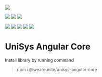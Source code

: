 ![](https://img.shields.io/badge/platform-unisys-orange.svg?style=for-the-badge)

![](https://img.shields.io/npm/v/@weareunite/unisys-angular-core.svg?style=flat-square&colorB=red)
![](https://img.shields.io/npm/l/@weareunite/unisys-angular-core.svg?style=flat-square&colorB=red)
![](https://img.shields.io/npm/dt/@weareunite/unisys-angular-core.svg?style=flat-square&colorB=red)

![](https://img.shields.io/github/tag/weareunite/unisys-angular-core.svg?style=flat-square&colorB=blue&label=github)
![](https://img.shields.io/github/last-commit/weareunite/unisys-angular-core.svg?style=flat-square&colorB=blue)
![](https://img.shields.io/github/languages/code-size/weareunite/unisys-angular-core.svg?style=flat-square&colorB=blue)
![](https://img.shields.io/github/repo-size/weareunite/unisys-angular-core.svg?style=flat-square&colorB=blue)
![](https://img.shields.io/github/languages/count/weareunite/unisys-angular-core.svg?style=flat-square&colorB=blue)
# UniSys Angular Core
Install library by running command
> npm i @weareunite/unisys-angular-core

